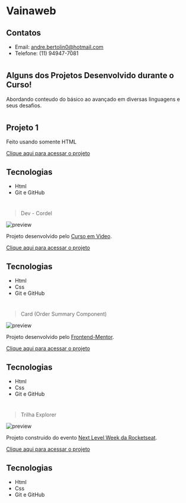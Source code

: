 # Vainaweb

## Contatos

- Email: andre.bertolin0@hotmail.com
- Telefone: (11) 94947-7081

#

## Alguns dos Projetos Desenvolvido durante o Curso!
Abordando conteudo do básico ao avançado em diversas linguagens e seus desafios.
#
## Projeto 1

Feito usando somente HTML

[Clique aqui para acessar o projeto](https://bertolinx.github.io/estudos/curso-em-video/projetos/and/android.html)

## Tecnologias

- Html
- Git e GitHub

#

> Dev - Cordel

![preview](.github/bertolinx.github.io_html-css_curso-em-video_projetos_cordeal_index.html.png)

Projeto desenvolvido pelo [Curso em Video](https://www.cursoemvideo.com/).

[Clique aqui para acessar o projeto](https://bertolinx.github.io/estudos/curso-em-video/projetos/cordeal/index.html)

## Tecnologias

- Html
- Css
- Git e GitHub

#

> Card (Order Summary Component)

![preview](.github/bertolinx.github.io_html-css_frontend-mentor_order-summary-component_card.html.png)

Projeto desenvolvido pelo [Frontend-Mentor](https://www.frontendmentor.io/).

[Clique aqui para acessar o projeto](https://bertolinx.github.io/estudos/frontend-mentor/order-summary-component/card.html)

## Tecnologias

- Html
- Css
- Git e GitHub

#

> Trilha Explorer

![preview](.github/bertolinx.github.io_html-css_nlw-esports-explore_index.html.png)

Projeto construido do evento [Next Level Week da Rocketseat](https://app.rocketseat.com.br/event/nlw-09/explorer/abertura).

[Clique aqui para acessar o projeto](https://bertolinx.github.io/estudos/nlw-esports-explore/index.html)

## Tecnologias

- Html
- Css
- Git e GitHub

 
